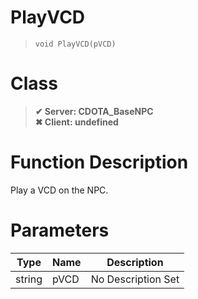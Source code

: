 # PlayVCD
> `void PlayVCD(pVCD)`
# Class
> __✔ Server: CDOTA_BaseNPC__  
> __✖ Client: undefined__  
# Function Description
Play a VCD on the NPC.
# Parameters
Type|Name|Description
--|--|--
string|pVCD|No Description Set
